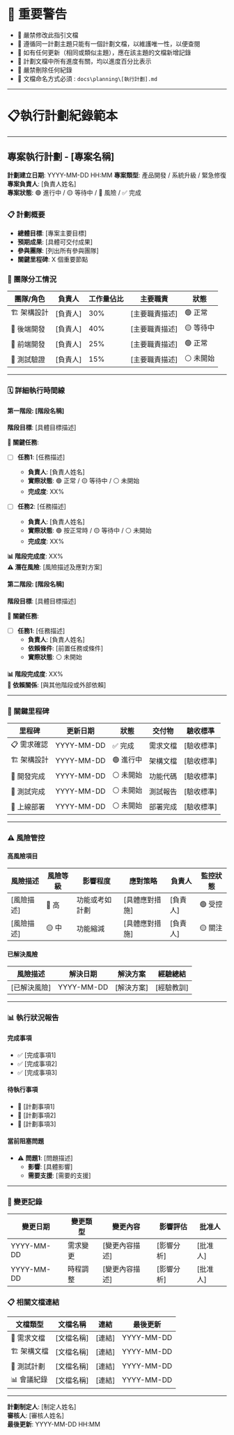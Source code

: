 # 🚨 重要警告
- 🚨 嚴禁修改此指引文檔
- 🚨 遵循同一計劃主題只能有一個計劃文檔，以維護唯一性，以便查閱
- 🚨 如有任何更新（相同或類似主題），應在該主題的文檔新增記錄
- 🚨 計劃文檔中所有進度有關，均以進度百分比表示
- 🚨 嚴禁刪除任何紀錄
- 🚨 文檔命名方式必須 : `docs\planning\[執行計劃].md`

---

# 📋執行計劃紀錄範本

---

## 專案執行計劃 - [專案名稱]

**計劃建立日期**: YYYY-MM-DD HH:MM
**專案類型**: 產品開發 / 系統升級 / 緊急修復  
**專案負責人**: [負責人姓名]  
**專案狀態**: 🟢 進行中 / 🟡 等待中 / 🔴 風險 / ✅ 完成

### 📋 計劃概要
- **總體目標**: [專案主要目標]
- **預期成果**: [具體可交付成果]
- **參與團隊**: [列出所有參與團隊]
- **關鍵里程碑**: X 個重要節點

### 👥 團隊分工情況
| 團隊/角色 | 負責人 | 工作量佔比 | 主要職責 | 狀態 |
|---------|-------|-----------|---------|------|
| 🏗️ 架構設計 | [負責人] | 30% | [主要職責描述] | 🟢 正常 |
| 👷 後端開發 | [負責人] | 40% | [主要職責描述] | 🟡 等待中 |
| 🎨 前端開發 | [負責人] | 25% | [主要職責描述] | 🟢 正常 |
| 🧪 測試驗證 | [負責人] | 15% | [主要職責描述] | ⚪ 未開始 |

---

### 🗓️ 詳細執行時間線

#### 第一階段: [階段名稱]
**階段目標**: [具體目標描述]

**📅 關鍵任務**:
- [ ] **任務1**: [任務描述]
  - **負責人**: [負責人姓名]
  - **實際狀態**: 🟢 正常 / 🟡 等待中 / ⚪ 未開始
  - **完成度**: XX%

- [ ] **任務2**: [任務描述]
  - **負責人**: [負責人姓名]
  - **實際狀態**: 🟢 按正常時 / 🟡 等待中 / ⚪ 未開始
  - **完成度**: XX%

**📊 階段完成度**: XX%  
**⚠️ 潛在風險**: [風險描述及應對方案]

#### 第二階段: [階段名稱]
**階段目標**: [具體目標描述]

**📅 關鍵任務**:
- [ ] **任務1**: [任務描述]
  - **負責人**: [負責人姓名]
  - **依賴條件**: [前置任務或條件]
  - **實際狀態**: ⚪ 未開始

**📊 階段完成度**: XX%  
**🔗 依賴關係**: [與其他階段或外部依賴]

---

### 🎯 關鍵里程碑

| 里程碑 | 更新日期 | 狀態 | 交付物 | 驗收標準 |
|-------|---------|---------|------|--------|
| 📋 需求確認 | YYYY-MM-DD | ✅ 完成 | 需求文檔 | [驗收標準] |
| 🏗️ 架構設計 | YYYY-MM-DD | 🟢 進行中 | 架構文檔 | [驗收標準] |
| 👷 開發完成 | YYYY-MM-DD | ⚪ 未開始 | 功能代碼 | [驗收標準] |
| 🧪 測試完成 | YYYY-MM-DD | ⚪ 未開始 | 測試報告 | [驗收標準] |
| 🚀 上線部署 | YYYY-MM-DD | ⚪ 未開始 | 部署完成 | [驗收標準] |

---

### ⚠️ 風險管控

#### 高風險項目
| 風險描述 | 風險等級 | 影響程度 | 應對策略 | 負責人 | 監控狀態 |
|---------|---------|---------|---------|--------|----------|
| [風險描述] | 🔴 高 | 功能或考如計劃 | [具體應對措施] | [負責人] | 🟢 受控 |
| [風險描述] | 🟡 中 | 功能縮減 | [具體應對措施] | [負責人] | 🟡 關注 |

#### 已解決風險
| 風險描述 | 解決日期 | 解決方案 | 經驗總結 |
|---------|---------|---------|---------|
| [已解決風險] | YYYY-MM-DD | [解決方案] | [經驗教訓] |

---

### 📊 執行狀況報告

#### 完成事項
- ✅ [完成事項1]
- ✅ [完成事項2]
- ✅ [完成事項3]

#### 待執行事項
- 🎯 [計劃事項1]
- 🎯 [計劃事項2]
- 🎯 [計劃事項3]

#### 當前阻塞問題
- ⚠️ **問題1**: [問題描述]
  - **影響**: [具體影響]
  - **需要支援**: [需要的支援]

---

### 🔄 變更記錄
| 變更日期 | 變更類型 | 變更內容 | 影響評估 | 批准人 |
|---------|---------|---------|---------|--------|
| YYYY-MM-DD | 需求變更 | [變更內容描述] | [影響分析] | [批准人] |
| YYYY-MM-DD | 時程調整 | [變更內容描述] | [影響分析] | [批准人] |

### 📋 相關文檔連結
| 文檔類型 | 文檔名稱 | 連結 | 最後更新 |
|---------|---------|------|----------|
| 📄 需求文檔 | [文檔名稱] | [連結] | YYYY-MM-DD |
| 🏗️ 架構文檔 | [文檔名稱] | [連結] | YYYY-MM-DD |
| 🧪 測試計劃 | [文檔名稱] | [連結] | YYYY-MM-DD |
| 📊 會議紀錄 | [文檔名稱] | [連結] | YYYY-MM-DD |

---

**計劃制定人**: [制定人姓名]  
**審核人**: [審核人姓名]  
**最後更新**: YYYY-MM-DD HH:MM